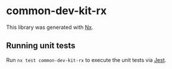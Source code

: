 # common-dev-kit-rx

This library was generated with [Nx](https://nx.dev).

## Running unit tests

Run `nx test common-dev-kit-rx` to execute the unit tests via [Jest](https://jestjs.io).

